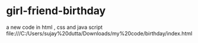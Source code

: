 # girl-friend-birthday
a new code in html , css and java script
file:///C:/Users/sujay%20dutta/Downloads/my%20code/birthday/index.html

